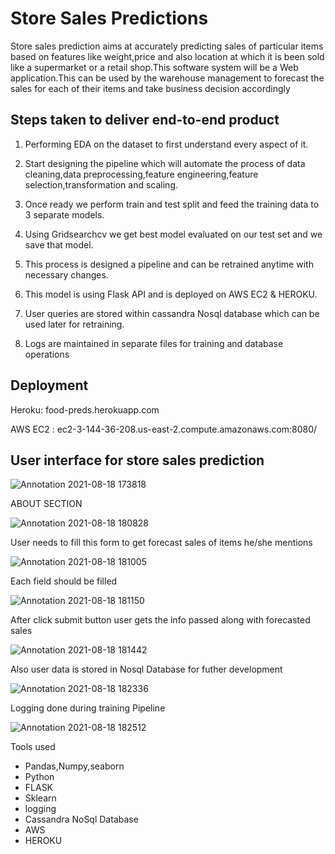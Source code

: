 
# Store Sales Predictions

Store sales prediction aims at accurately predicting sales of particular items based on features like weight,price and also location at which it is been sold like a supermarket or a retail shop.This software system will be a Web application.This can be used by the warehouse management to forecast the sales for each of their items and take business decision accordingly 


## Steps taken to deliver end-to-end product

1. Performing EDA on the dataset to first understand every aspect of it.

2. Start designing the pipeline which will automate the process of data cleaning,data preprocessing,feature engineering,feature selection,transformation and scaling.

3. Once ready we perform train and test split and feed the training data to 3 separate models.

4. Using Gridsearchcv we get best model evaluated on our test set and we save that model.

5. This process is designed a pipeline and can be retrained anytime with necessary changes.

6. This model is using Flask API and is deployed on AWS EC2 & HEROKU.

7. User queries are stored within cassandra Nosql database which can be used later for retraining.

8. Logs are maintained in separate files for training and database operations

  
## Deployment

Heroku: food-preds.herokuapp.com

AWS EC2 : ec2-3-144-36-208.us-east-2.compute.amazonaws.com:8080/



  
## User interface for store sales prediction


![Annotation 2021-08-18 173818](https://user-images.githubusercontent.com/54542692/129899236-5086d0df-5254-47b8-9900-777cf422d504.png)

ABOUT SECTION

![Annotation 2021-08-18 180828](https://user-images.githubusercontent.com/54542692/129899455-e15c03ee-03f9-424a-ada6-065bae355295.png)

User needs to fill this form to get forecast sales of items he/she mentions

![Annotation 2021-08-18 181005](https://user-images.githubusercontent.com/54542692/129899572-880dea21-2957-4fec-8e9a-ffdc5d2d3ce8.png)

Each field should be filled

![Annotation 2021-08-18 181150](https://user-images.githubusercontent.com/54542692/129899948-4e94edf4-42fc-404a-889d-d9860891665d.png)

After click submit button user gets the info passed along with forecasted sales

![Annotation 2021-08-18 181442](https://user-images.githubusercontent.com/54542692/129900255-bf33eebc-0277-4bfb-9b7c-64171e420885.png)

Also user data is stored in Nosql Database for futher development

![Annotation 2021-08-18 182336](https://user-images.githubusercontent.com/54542692/129901549-50b82d6a-20e6-46cb-a6bf-f12619f81970.png)

Logging done during training Pipeline

![Annotation 2021-08-18 182512](https://user-images.githubusercontent.com/54542692/129901725-35d7c7e4-26ce-41f9-b03f-d0c48640ad3b.png)







Tools used 
- Pandas,Numpy,seaborn
- Python
- FLASK
- Sklearn
- logging
- Cassandra NoSql Database
- AWS
- HEROKU
